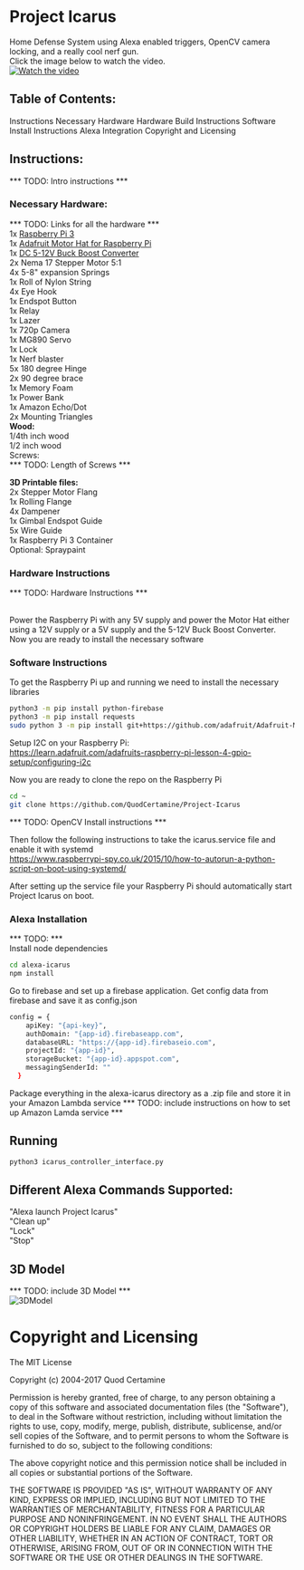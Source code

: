 # Project Icarus
Home Defense System using Alexa enabled triggers, OpenCV camera locking, and a really cool nerf gun.</br>
Click the image below to watch the video. </br>
[![Watch the video](https://github.com/QuodCertamine/Project-Icarus/blob/master/img/youtube.png)](https://youtu.be/fzvNv4QeY4A)

## Table of Contents:
Instructions
Necessary Hardware
Hardware Build Instructions
Software Install Instructions
Alexa Integration
Copyright and Licensing

## Instructions:
*** TODO: Intro instructions *** </br>

### Necessary Hardware:
*** TODO: Links for all the hardware *** </br>
1x <a href="https://www.adafruit.com/product/3055" target="__blank">Raspberry Pi 3</a></br>
1x <a href="https://www.amazon.com/gp/product/B00TIY5JM8/ref=oh_aui_detailpage_o08_s00?ie=UTF8&psc=1" target="__blank">Adafruit Motor Hat for Raspberry Pi</a></br>
1x <a href="https://www.amazon.com/gp/product/B011EBSKK0/ref=oh_aui_detailpage_o01_s00?ie=UTF8&psc=1" target="__blank">DC 5-12V Buck Boost Converter</a></br>
2x <a target="__blank">Nema 17 Stepper Motor 5:1</a></br>
4x <a target="__blank">5-8" expansion Springs</a></br>
1x <a target="__blank">Roll of Nylon String</a></br>
4x <a target="__blank">Eye Hook</a></br>
1x <a target="__blank">Endspot Button</a></br>
1x <a target="__blank">Relay</a></br>
1x <a target="__blank">Lazer</a></br>
1x <a target="__blank">720p Camera</a></br>
1x <a target="__blank">MG890 Servo</a></br>
1x <a target="__blank">Lock</a></br>
1x <a target="__blank">Nerf blaster</a></br>
5x <a target="__blank">180 degree Hinge</a></br>
2x <a target="__blank">90 degree brace</a></br>
1x <a target="__blank">Memory Foam</a></br>
1x <a target="__blank">Power Bank</a></br>
1x <a target="__blank">Amazon Echo/Dot</a></br>
2x <a target="__blank">Mounting Triangles </a></br>
<b>Wood:</b> </br>
1/4th inch wood</br>
1/2 inch wood</br>
Screws: </br>
*** TODO: Length of Screws *** </br>

<b>3D Printable files:</b> </br>
2x <a target="__blank">Stepper Motor Flang</a></br>
1x <a target="__blank">Rolling Flange</a></br>
4x <a target="__blank">Dampener</a></br>
1x <a target="__blank">Gimbal Endspot Guide</a></br>
5x <a target="__blank">Wire Guide</a></br>
1x <a target="__blank">Raspberry Pi 3 Container</a></br>
Optional: Spraypaint </br>

### Hardware Instructions

*** TODO: Hardware Instructions *** </br>

</br>
Power the Raspberry Pi with any 5V supply and power the Motor Hat either using a 12V supply or a 5V supply and the 5-12V Buck Boost Converter. Now you are ready to install the necessary software

### Software Instructions
To get the Raspberry Pi up and running we need to install the necessary libraries

```bash
python3 -m pip install python-firebase
python3 -m pip install requests
sudo python 3 -m pip install git+https://github.com/adafruit/Adafruit-Motor-HAT-Python-Library
```

Setup I2C on your Raspberry Pi: </br>
https://learn.adafruit.com/adafruits-raspberry-pi-lesson-4-gpio-setup/configuring-i2c
</br>

Now you are ready to clone the repo on the Raspberry Pi </br>
```bash
cd ~
git clone https://github.com/QuodCertamine/Project-Icarus
```
*** TODO: OpenCV Install instructions *** </br>

Then follow the following instructions to take the icarus.service file and enable it with systemd </br>
https://www.raspberrypi-spy.co.uk/2015/10/how-to-autorun-a-python-script-on-boot-using-systemd/
</br>

After setting up the service file your Raspberry Pi should automatically start Project Icarus on boot.

### Alexa Installation
*** TODO: *** </br>
Install node dependencies
```bash
cd alexa-icarus
npm install
```

Go to firebase and set up a firebase application. Get config data from firebase and save it as config.json </br>

```bash 
config = {
    apiKey: "{api-key}",
    authDomain: "{app-id}.firebaseapp.com",
    databaseURL: "https://{app-id}.firebaseio.com",
    projectId: "{app-id}",
    storageBucket: "{app-id}.appspot.com",
    messagingSenderId: ""
  }
```

Package everything in the alexa-icarus directory as a .zip file and store it in your Amazon Lambda service
*** TODO: include instructions on how to set up Amazon Lamda service *** </br>

## Running
```bash
python3 icarus_controller_interface.py
```

## Different Alexa Commands Supported:
"Alexa launch Project Icarus" </br>
"Clean up" </br>
"Lock" </br>
"Stop" </br>

## 3D Model
*** TODO: include 3D Model *** </br>
![3DModel](https://github.com/QuodCertamine/Project-Icarus/blob/master/models/3DModel.png)

# Copyright and Licensing
The MIT License

Copyright (c) 2004-2017 Quod Certamine

Permission is hereby granted, free of charge, to any person obtaining
a copy of this software and associated documentation files (the
"Software"), to deal in the Software without restriction, including
without limitation the rights to use, copy, modify, merge, publish,
distribute, sublicense, and/or sell copies of the Software, and to
permit persons to whom the Software is furnished to do so, subject to
the following conditions:

The above copyright notice and this permission notice shall be
included in all copies or substantial portions of the Software.

THE SOFTWARE IS PROVIDED "AS IS", WITHOUT WARRANTY OF ANY KIND,
EXPRESS OR IMPLIED, INCLUDING BUT NOT LIMITED TO THE WARRANTIES OF
MERCHANTABILITY, FITNESS FOR A PARTICULAR PURPOSE AND
NONINFRINGEMENT. IN NO EVENT SHALL THE AUTHORS OR COPYRIGHT HOLDERS BE
LIABLE FOR ANY CLAIM, DAMAGES OR OTHER LIABILITY, WHETHER IN AN ACTION
OF CONTRACT, TORT OR OTHERWISE, ARISING FROM, OUT OF OR IN CONNECTION
WITH THE SOFTWARE OR THE USE OR OTHER DEALINGS IN THE SOFTWARE.